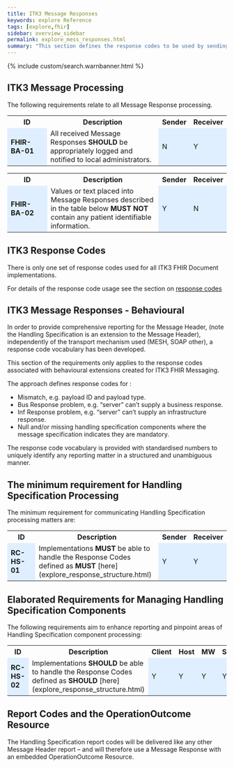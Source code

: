 ```yaml
---
title: ITK3 Message Responses
keywords: explore Reference
tags: [explore,fhir]
sidebar: overview_sidebar
permalink: explore_mess_responses.html
summary: "This section defines the response codes to be used by sending and receiving systems, e.g. the response codes include i) an inability to validate a message, ii) clinical level failure, iii) an inability to process a message etc. There will only be a maximum of 2 Message Responses, each containing a maximum of one Response Code."
---
```


{% include custom/search.warnbanner.html %}

## ITK3 Message Processing ##

The following requirements relate to all Message Response processing.

<table style="width:100%;max-width: 100%;">
<tr>
<th width="20%">ID</th>
<th width="60%">Description</th>
<th width="10%">Sender</th>
<th width="10%">Receiver</th>
</tr>
<tr>
<td bgcolor="#dfefff"><b>FHIR-BA-01</b></td>
<td>All received Message Responses <b>SHOULD</b> be appropriately logged and notified to local administrators.</td>
<td bgcolor="#dfefff">N</td>
<td bgcolor="#dfefff">Y</td>
</tr>
</table> 

<table style="width:100%;max-width: 100%;">
<tr>
<th width="20%">ID</th>
<th width="60%">Description</th>
<th width="10%">Sender</th>
<th width="10%">Receiver</th>
</tr>
<tr>
<td bgcolor="#dfefff"><b>FHIR-BA-02</b></td>
<td>Values or text placed into Message Responses described in the table below <b>MUST NOT</b> contain any patient identifiable information.</td>
<td bgcolor="#dfefff">Y</td>
<td bgcolor="#dfefff">N</td>
</tr>
</table> 

## ITK3 Response Codes ##

There is only one set of response codes used for all ITK3 FHIR Document implementations.

For details of the response code usage see the section on [response codes](explore_response_codes.html)

## ITK3 Message Responses - Behavioural ## 


In order to provide comprehensive reporting for the Message Header, (note the Handling Specification is an extension to the Message Header), independently of the transport mechanism used (MESH, SOAP other), a response code vocabulary has been developed. 

This section of the requirements only applies to the response codes associated with behavioural extensions created for ITK3 FHIR Messaging.

The approach defines response codes for :
- Mismatch, e.g. payload ID and payload type.
- Bus Response problem, e.g. “server” can’t supply a business response.
- Inf Response problem, e.g. “server” can’t supply an infrastructure response.
- Null and/or missing handling specification components where the message specification indicates they are mandatory.

The response code vocabulary is provided with standardised numbers to uniquely identify any reporting matter in a structured and unambiguous manner.

## The minimum requirement for Handling Specification Processing ##

The minimum requirement for communicating Handling Specification processing matters are:

<table style="width:100%;max-width: 100%;">
<tr>
<th width="20%">ID</th>
<th width="60%">Description</th>
<th width="10%">Sender</th>
<th width="10%">Receiver</th>
</tr>
<tr>
<td bgcolor="#dfefff"><b>RC-HS-01</b></td>
<td>Implementations <b>MUST</b> be able to handle the Response Codes defined as <b>MUST</b> [here](explore_response_structure.html) </td>
<td bgcolor="#dfefff">Y</td>
<td bgcolor="#dfefff">Y</td>
</tr>
</table> 

## Elaborated Requirements for Managing Handling Specification Components ##

The following requirements aim to enhance reporting and pinpoint areas of Handling Specification component processing:

<table style="width:100%;max-width: 100%;">
<tr>
<th width="20%">ID</th>
<th width="40%">Description</th>
<th width="10%">Client</th>
<th width="10%">Host</th>
<th width="10%">MW</th>
<th width="10%">SMSP</th>
</tr>
<tr>
<td bgcolor="#dfefff"><b>RC-HS-02</b></td>
<td>Implementations <b>SHOULD</b> be able to handle the Response Codes defined as <b>SHOULD</b> [here](explore_response_structure.html) </td>
<td bgcolor="#dfefff">Y</td>
<td bgcolor="#dfefff">Y</td>
<td bgcolor="#dfefff">Y</td>
<td bgcolor="#dfefff">Y</td>
</tr>
</table> 

## Report Codes and the OperationOutcome Resource ##

The Handling Specification report codes will be delivered like any other Message Header report – and will therefore use a Message Response with an embedded OperationOutcome Resource.